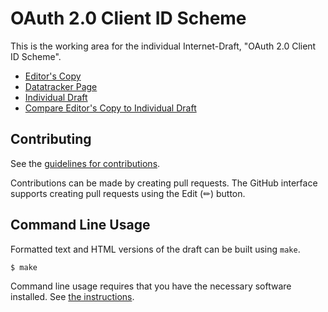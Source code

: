 # OAuth 2.0 Client ID Scheme

This is the working area for the individual Internet-Draft, "OAuth 2.0 Client ID Scheme".

* [Editor's Copy](https://drafts.aaronpk.com/oauth-client-id-scheme/#go.draft-parecki-oauth-client-id-scheme.html)
* [Datatracker Page](https://datatracker.ietf.org/doc/draft-parecki-oauth-client-id-scheme)
* [Individual Draft](https://datatracker.ietf.org/doc/html/draft-parecki-oauth-client-id-scheme)
* [Compare Editor's Copy to Individual Draft](https://aaronpk.github.io/oauth-client-id-scheme/#go.draft-parecki-oauth-client-id-scheme.diff)


## Contributing

See the
[guidelines for contributions](https://github.com/aaronpk/oauth-client-id-scheme/blob/main/CONTRIBUTING.md).

Contributions can be made by creating pull requests.
The GitHub interface supports creating pull requests using the Edit (✏) button.


## Command Line Usage

Formatted text and HTML versions of the draft can be built using `make`.

```sh
$ make
```

Command line usage requires that you have the necessary software installed.  See
[the instructions](https://github.com/martinthomson/i-d-template/blob/main/doc/SETUP.md).

